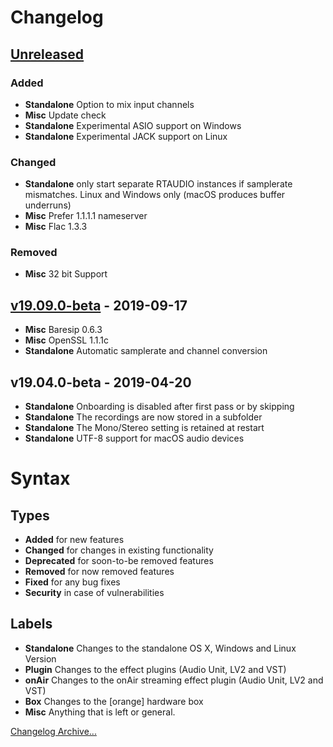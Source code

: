 # Changelog

## [Unreleased]

### Added

- **Standalone** Option to mix input channels
- **Misc** Update check
- **Standalone** Experimental ASIO support on Windows
- **Standalone** Experimental JACK support on Linux

### Changed

- **Standalone** only start separate RTAUDIO instances if samplerate mismatches.
  Linux and Windows only (macOS produces buffer underruns)
- **Misc** Prefer 1.1.1.1 nameserver
- **Misc** Flac 1.3.3

### Removed

- **Misc** 32 bit Support


## [v19.09.0-beta] - 2019-09-17

- **Misc** Baresip 0.6.3
- **Misc** OpenSSL 1.1.1c
- **Standalone** Automatic samplerate and channel conversion


## v19.04.0-beta - 2019-04-20

- **Standalone** Onboarding is disabled after first pass or by skipping
- **Standalone** The recordings are now stored in a subfolder
- **Standalone** The Mono/Stereo setting is retained at restart
- **Standalone** UTF-8 support for macOS audio devices


# Syntax

## Types

- **Added** for new features
- **Changed** for changes in existing functionality
- **Deprecated** for soon-to-be removed features
- **Removed** for now removed features
- **Fixed** for any bug fixes
- **Security** in case of vulnerabilities

## Labels

- **Standalone** Changes to the standalone OS X, Windows and Linux Version
- **Plugin** Changes to the effect plugins (Audio Unit, LV2 and VST)
- **onAir** Changes to the onAir streaming effect plugin (Audio Unit, LV2 and VST)
- **Box** Changes to the [orange] hardware box
- **Misc** Anything that is left or general.


[Changelog Archive...](https://github.com/Studio-Link/app/blob/v19.xx.x/CHANGELOG-ARCHIVE.md)

[Unreleased]: https://github.com/Studio-Link/app/compare/v19.09.0-beta...HEAD
[v19.09.0-beta]: https://github.com/Studio-Link/app/compare/v19.04.0-beta-605.7ebfed8...v19.09.0-beta

